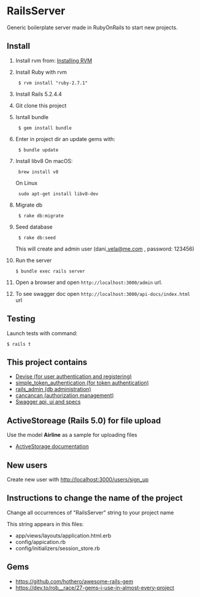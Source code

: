 # RailsServer

Generic boilerplate server made in RubyOnRails to start new projects.

## Install

1. Install rvm from: [Installing RVM](https://rvm.io/rvm/install)

2. Install Ruby with rvm

		$ rvm install "ruby-2.7.1"

3. Install Rails 5.2.4.4

4. Git clone this project

5. Isntall bundle

		$ gem install bundle

6. Enter in project dir an update gems with:

		$ bundle update

7. Install libv8
	On macOS:

		brew install v8
	On Linux
	
		sudo apt-get install libv8-dev
8. Migrate db
	
		$ rake db:migrate

9. Seed database

		$ rake db:seed

    This will create and admin user (dani\_vela@me.com , password: 123456)

10. Run the server

        $ bundle exec rails server

11. Open a browser and open `http://localhost:3000/admin` url.

12. To see swagger doc open `http://localhost:3000/api-docs/index.html` url

## Testing

Launch tests with command:

	$ rails t

## This project contains

- [Devise (for user authentication and registering)](https://github.com/plataformatec/devise)
- [simple\_token\_authentication (for token authentication)](https://github.com/gonzalo-bulnes/simple_token_authentication)
- [rails\_admin (db administration)](https://github.com/sferik/rails_admin)
- [cancancan (authorization management)](https://github.com/CanCanCommunity/cancancan)
- [Swagger api, ui and specs](https://github.com/rswag/rswag)

## ActiveStoreage (Rails 5.0) for file upload

Use the model **Airline** as a sample for uploading files

- [ActiveStorage documentation](https://edgeguides.rubyonrails.org/active_storage_overview.html)

## New users

Create new user with [http://localhost:3000/users/sign_up](http://localhost:3000/users/sign_up)

## Instructions to change the name of the project

Change all occurrences of "RailsServer" string to your project name

This string appears in this files:
- app/views/layouts/application.html.erb
- config/appication.rb
- config/initializers/session\_store.rb

## Gems
- https://github.com/hothero/awesome-rails-gem
- https://dev.to/rob__race/27-gems-i-use-in-almost-every-project
